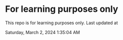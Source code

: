 # For learning purposes only
This repo is for learning purposes only.
Last updated at

Saturday, March 2, 2024 1:35:04 AM

